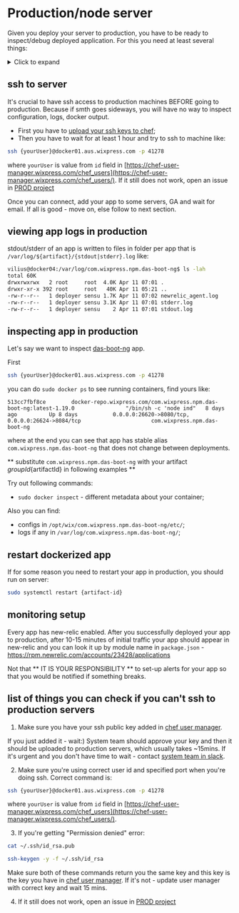 # Production/node server

Given you deploy your server to production, you have to be ready to inspect/debug deployed application. For this you need at least several things:
<!-- ⛔️ AUTO-GENERATED-CONTENT:START (TOC:collapse=true&collapseText=Click to expand) -->
<details>
<summary>Click to expand</summary>

- [ssh to server](#ssh-to-server)
- [viewing app logs in production](#viewing-app-logs-in-production)
- [inspecting app in production](#inspecting-app-in-production)
- [restart dockerized app](#restart-dockerized-app)
- [monitoring setup](#monitoring-setup)
- [list of things you can check if you can't ssh to production servers](#list-of-things-you-can-check-if-you-cant-ssh-to-production-servers)

</details>
<!-- ⛔️ AUTO-GENERATED-CONTENT:START (TOC:collapse=true&collapseText=Click to expand) -->
<!-- ⛔️ AUTO-GENERATED-CONTENT:END -->
 
## ssh to server
 It's crucial to have ssh access to production machines BEFORE going to production. Because if smth goes sideways, you will have no way to inspect configuration, logs, docker output.
 
  - First you have to [upload your ssh keys to chef](https://kb.wixpress.com/display/hoopoe/Create+SSH+keys+for+Production+and+GitHub);
  - Then you have to wait for at least 1 hour and try to ssh to machine like:
  
```bash
ssh {yourUser}@docker01.aus.wixpress.com -p 41278
```

where `yourUser` is value from `id` field in [https://chef-user-manager.wixpress.com/chef_users](https://chef-user-manager.wixpress.com/chef_users/). If it still does not work, open an issue in [PROD project](https://jira.wixpress.com/browse/PROD/)

Once you can connect, add your app to some servers, GA and wait for email. If all is good - move on, else follow to next section.

## viewing app logs in production

stdout/stderr of an app is written to files in folder per app that is `/var/log/${artifact}/{stdout|stderr}.log` like:

```bash
vilius@docker04:/var/log/com.wixpress.npm.das-boot-ng$ ls -lah
total 60K
drwxrwxrwx   2 root     root  4.0K Apr 11 07:01 .
drwxr-xr-x 392 root     root   40K Apr 11 05:21 ..
-rw-r--r--   1 deployer sensu 1.7K Apr 11 07:02 newrelic_agent.log
-rw-r--r--   1 deployer sensu 3.1K Apr 11 07:01 stderr.log
-rw-r--r--   1 deployer sensu    2 Apr 11 07:01 stdout.log
```

## inspecting app in production

Let's say we want to inspect [das-boot-ng](https://fryingpan.wixpress.com/services/com.wixpress.npm.das-boot-ng) app.

First 

```sh
ssh {yourUser}@docker01.aus.wixpress.com -p 41278
```

you can do `sudo docker ps` to see running containers, find yours like:

```
513cc7fbf8ce        docker-repo.wixpress.com/com.wixpress.npm.das-boot-ng:latest-1.19.0                "/bin/sh -c 'node ind"   8 days ago          Up 8 days           0.0.0.0:26620->8080/tcp, 0.0.0.0:26624->8084/tcp                      com.wixpress.npm.das-boot-ng
```

where at the end you can see that app has stable alias `com.wixpress.npm.das-boot-ng` that does not change between deployments.

** substitute `com.wixpress.npm.das-boot-ng` with your artifact ${groupId}${artifactId} in following examples **

Try out following commands:
 - `sudo docker inspect` - different metadata about your container;

Also you can find:
 - configs in `/opt/wix/com.wixpress.npm.das-boot-ng/etc/`;
 - logs if any in `/var/log/com.wixpress.npm.das-boot-ng/`;

## restart dockerized app

If for some reason you need to restart your app in production, you should run on server:

```bash
sudo systemctl restart {artifact-id}
```
 
 ## monitoring setup

Every app has new-relic enabled. After you successfully deployed your app to production, after 10-15 minutes of initial traffic your app should appear in new-relic and you can look it up by module name in `package.json` - https://rpm.newrelic.com/accounts/23428/applications

Not that ** IT IS YOUR RESPONSIBILITY ** to set-up alerts for your app so that you would be notified if something breaks.

## list of things you can check if you can't ssh to production servers

1. Make sure you have your ssh public key added in [chef user manager](https://chef-user-manager.wixpress.com/chef_users/). 

If you just added it - wait:) System team should approve your key and then it should be uploaded to production servers, which usually takes ~15mins.
If it's urgent and you don't have time to wait - contact [system team in slack](https://wix.slack.com/messages/system/).

2. Make sure you're using correct user id and specified port when you're doing ssh.
Correct command is:
```bash
ssh {yourUser}@docker01.aus.wixpress.com -p 41278
```
where `yourUser` is value from `id` field in [https://chef-user-manager.wixpress.com/chef_users](https://chef-user-manager.wixpress.com/chef_users/).

3. If you're getting "Permission denied" error:
```bash
cat ~/.ssh/id_rsa.pub
```

```bash
ssh-keygen -y -f ~/.ssh/id_rsa
```

Make sure both of these commands return you the same key and this key is the key you have in [chef user manager](https://chef-user-manager.wixpress.com/chef_users/). 
If it's not - update user manager with correct key and wait 15 mins.

4. If it still does not work, open an issue in [PROD project](https://jira.wixpress.com/browse/PROD/)

